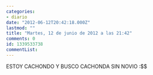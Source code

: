 ```yaml
---
categories:
- diario
date: "2012-06-12T20:42:18.000Z"
lastmod: ""
title: "Martes, 12 de junio de 2012 a las 21:42"
comments: 0
id: 1339533738
commentList:
---
```


ESTOY CACHONDO Y BUSCO CACHONDA SIN NOVIO :$$